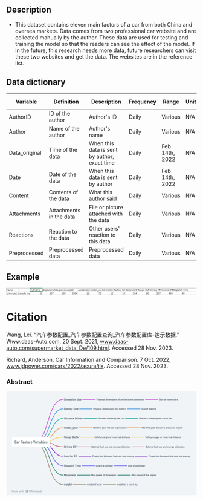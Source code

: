 
## Description 
- This dataset contains eleven main factors of a car from both China and oversea markets. Data comes from two professional car website and are collected manually by the author. These data are used for testing and training the model so that the readers can see the effect of the model. If in the future, this research needs more data, future researchers can visit these two websites and get the data. The websites are in the reference list.

## Data dictionary
| Variable        | Definition                                          | Description                                         | Frequency     | Range                | Unit        | Type      | Sample Observation                                     |
|-----------------|-----------------------------------------------------|-----------------------------------------------------|---------------|----------------------|-------------|-----------|--------------------------------------------------------|
| AuthorID        | ID of the author                                    | Author's ID                                         | Daily         | Various              | N/A         | String    |3.035150e + 17                                          |
| Author          | Name of the author                                  | Author's name                                       | Daily         | Various              | N/A         | String    |filthyfawkes                                            |
| Data_original   | Time of the data                                    | When this data is sent by author, exact time        | Daily         | Feb 14th, 2022       | N/A         | String    |2022/2/14 9:12                                          |
| Date            | Date of the data                                    | When this data is sent by author                    | Daily         | Feb 14th, 2022       | N/A         | String    |2022/2/14                                               |
| Content         | Contents of the data                                | What this author said                               | Daily         | Various              | N/A         | String    |@Professor LP                                           |
| Attachments     | Attachments in the data                             | File or picture attached with the data              | Daily         | Various              | N/A         | String    |                                                        |
| Reactions       | Reaction to the data                                | Other users' reaction to this data                  | Daily         | Various              | N/A         | String    |                                                        |
| Preprocessed    | Preprocessed data                                   | Preprocessed data                                   | Daily         | Various              | N/A         | String    |Professor LP                                            |

## Example
<img src="724f2f77a1f7065e2127979c007e6ac.jpg" alt="Abstract Word Cloud">


# Citation
Wang, Lei. “汽车参数配置_汽车参数配置查询_汽车参数配置库-达示数据.” Www.daas-Auto.com, 20 Sept. 2021, www.daas-auto.com/supermarket_data_De/109.html. Accessed 28 Nov. 2023.

Richard, Anderson. Car Information and Comparison. 7 Oct. 2022, www.jdpower.com/cars/2022/acura/ilx. Accessed 28 Nov. 2023.
### Abstract

<img src="Interpretable Machine Learning for Autonomous Vehicles_ Bridging the Gap with eXplainable Artificial Intelligence (XAI) (6).png" alt="Abstract Word Cloud">
